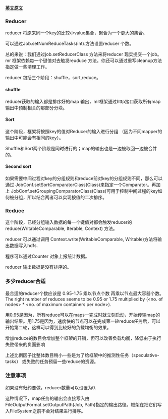 [**英文原文**](https://hadoop.apache.org/docs/r2.7.2/hadoop-mapreduce-client/hadoop-mapreduce-client-core/MapReduceTutorial.html#Reducer)

### Reducer
reducer 将原来同一个key的比较小value集合，聚合为一个更大的集合。    

可以通过Job.setNumReduceTasks(int).方法设置reducer 个数。  

总的来说：我们通过job.setReducerClass 方法来将reducer 现实提交一个job。mr 框架依赖每一个键值对去触发reuduce 方法。你还可以通过重写cleanup方法指定做一些清理工作。

reducer 包括三个阶段：shuffle，sort,reduce。  

#### shuffle
reducer获取的输入都是排序好的map 输出，mr框架通过http接口获取所有map输出中预制相关的那部分分块。    

#### Sort
这个阶段，框架将按照key的值对Reducer的输入进行分组 （因为不同mapper的输出中可能会有相同的key）。

Shuffle和Sort两个阶段是同时进行的；map的输出也是一边被取回一边被合并的。

#### Second sort
如果需要中间过程对key的分组规则和reduce前对key的分组规则不同，那么可以通过 JobConf.setSortComparatorClass(Class)来指定一个Comparator。再加上 JobConf.setGroupingComparatorClass(Class)可用于控制中间过程的key如何被分组，所以结合两者可以实现按值的二次排序。  

### Reduce
这个阶段，已经分组输入数据的每一个键值对都会触发reducer的 reduce(WritableComparable, Iterable<Writable>, Context)  方法。  

reducer 可以通过调用 Context.write(WritableComparable, Writable)方法将输出数据写入hdfs.  

程序可以通过Counter 对象上报统计数据。  

reducer 输出数据是没有排序的。  

### 多少reducer合适
最合适的reducer个数应该是 0.95-1.75 乘以节点个数 再乘以节点最大容器个数。  
The right number of reduces seems to be 0.95 or 1.75 multiplied by (<no. of nodes> * <no. of maximum containers per node>).

用0.95是因为，所有reduce可以在maps一完成时就立刻启动，开始传输map的输出结果。用1.75是因为，速度快的节点可以在完成第一轮reduce任务后，可以开始第二轮，这样可以得到比较好的负载均衡的效果。

增加reduce的数目会增加整个框架的开销，但可以改善负载均衡，降低由于执行失败带来的负面影响

上述比例因子比整体数目稍小一些是为了给框架中的推测性任务（speculative-tasks） 或失败的任务预留一些reduce的资源。

### 注意事项
如果没有归约要做，reducer数量可以设置为0.  

这种情况下，map任务的输出会直接写入由 FileOutputFormat.setOutputPath(Job, Path)指定的输出路径。框架在把它们写入FileSystem之前不会对结果进行排序。
